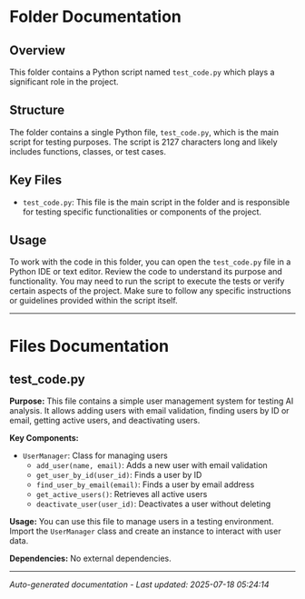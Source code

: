 # Folder Documentation

## Overview
This folder contains a Python script named `test_code.py` which plays a significant role in the project.

## Structure
The folder contains a single Python file, `test_code.py`, which is the main script for testing purposes. The script is 2127 characters long and likely includes functions, classes, or test cases.

## Key Files
- `test_code.py`: This file is the main script in the folder and is responsible for testing specific functionalities or components of the project.

## Usage
To work with the code in this folder, you can open the `test_code.py` file in a Python IDE or text editor. Review the code to understand its purpose and functionality. You may need to run the script to execute the tests or verify certain aspects of the project. Make sure to follow any specific instructions or guidelines provided within the script itself.

---

# Files Documentation

## test_code.py

**Purpose:** This file contains a simple user management system for testing AI analysis. It allows adding users with email validation, finding users by ID or email, getting active users, and deactivating users.

**Key Components:**
- `UserManager`: Class for managing users
  - `add_user(name, email)`: Adds a new user with email validation
  - `get_user_by_id(user_id)`: Finds a user by ID
  - `find_user_by_email(email)`: Finds a user by email address
  - `get_active_users()`: Retrieves all active users
  - `deactivate_user(user_id)`: Deactivates a user without deleting

**Usage:** You can use this file to manage users in a testing environment. Import the `UserManager` class and create an instance to interact with user data.

**Dependencies:** No external dependencies.

---
*Auto-generated documentation - Last updated: 2025-07-18 05:24:14*
